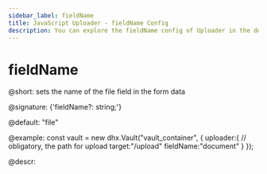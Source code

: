 ```yaml
---
sidebar_label: fieldName
title: JavaScript Uploader - fieldName Config 
description: You can explore the fieldName config of Uploader in the documentation of the DHTMLX JavaScript UI library. Browse developer guides and API reference, try out code examples and live demos, and download a free 30-day evaluation version of DHTMLX Suite.
---
```


# fieldName

@short: sets the name of the file field in the form data

@signature: {'fieldName?: string;'}

@default: "file"

@example:
const vault = new dhx.Vault("vault_container", { 
    uploader:{
    	// obligatory, the path for upload
    	target:"/upload"
    	fieldName:"document"
    }
});

@descr:
